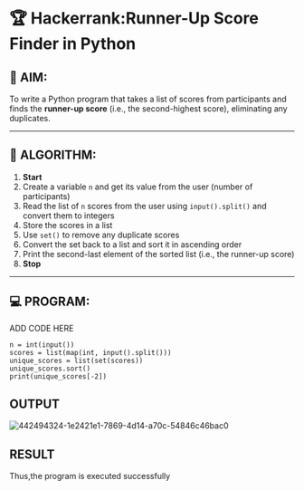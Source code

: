 # 🏆 Hackerrank:Runner-Up Score Finder in Python

## 🎯 AIM:
To write a Python program that takes a list of scores from participants and finds the **runner-up score** (i.e., the second-highest score), eliminating any duplicates.

---

## 🧠 ALGORITHM:

1. **Start**
2. Create a variable `n` and get its value from the user (number of participants)
3. Read the list of `n` scores from the user using `input().split()` and convert them to integers
4. Store the scores in a list
5. Use `set()` to remove any duplicate scores
6. Convert the set back to a list and sort it in ascending order
7. Print the second-last element of the sorted list (i.e., the runner-up score)
8. **Stop**

---

## 💻 PROGRAM:

ADD CODE HERE
~~~
n = int(input())
scores = list(map(int, input().split()))
unique_scores = list(set(scores))
unique_scores.sort()
print(unique_scores[-2])
~~~
## OUTPUT
![442494324-1e2421e1-7869-4d14-a70c-54846c46bac0](https://github.com/user-attachments/assets/a835fc9b-607f-4f94-b582-cc4a228f310b)

## RESULT
Thus,the program is executed successfully
